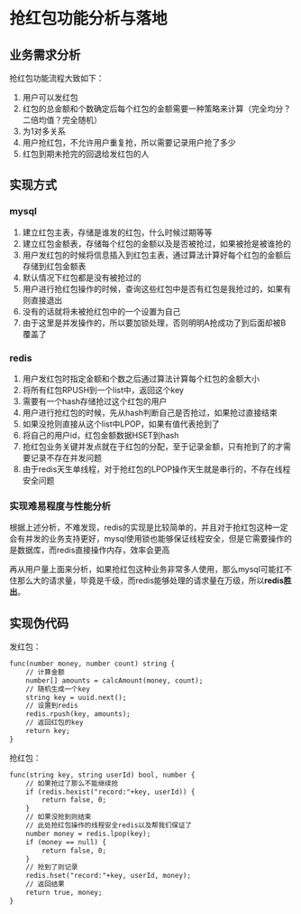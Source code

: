 # 抢红包功能分析与落地

## 业务需求分析

抢红包功能流程大致如下：

1. 用户可以发红包
2. 红包的总金额和个数确定后每个红包的金额需要一种策略来计算（完全均分？二倍均值？完全随机）
3. 为1对多关系
4. 用户抢红包，不允许用户重复抢，所以需要记录用户抢了多少
5. 红包到期未抢完的回退给发红包的人

## 实现方式

### mysql

1. 建立红包主表，存储是谁发的红包，什么时候过期等等
2. 建立红包金额表，存储每个红包的金额以及是否被抢过，如果被抢是被谁抢的
3. 用户发红包的时候将信息插入到红包主表，通过算法计算好每个红包的金额后存储到红包金额表
4. 默认情况下红包都是没有被抢过的
5. 用户进行抢红包操作的时候，查询这些红包中是否有红包是我抢过的，如果有则直接退出
6. 没有的话就将未被抢红包中的一个设置为自己
7. 由于这里是并发操作的，所以要加锁处理，否则明明A抢成功了到后面却被B覆盖了

### redis

1. 用户发红包时指定金额和个数之后通过算法计算每个红包的金额大小
2. 将所有红包RPUSH到一个list中，返回这个key
3. 需要有一个hash存储抢过这个红包的用户
4. 用户进行抢红包的时候，先从hash判断自己是否抢过，如果抢过直接结束
5. 如果没抢则直接从这个list中LPOP，如果有值代表抢到了
6. 将自己的用户id，红包金额数据HSET到hash
7. 抢红包业务关键并发点就在于红包的分配，至于记录金额，只有抢到了的才需要记录不存在并发问题
8. 由于redis天生单线程，对于抢红包的LPOP操作天生就是串行的，不存在线程安全问题

### 实现难易程度与性能分析

根据上述分析，不难发现，redis的实现是比较简单的，并且对于抢红包这种一定会有并发的业务支持更好，mysql使用锁也能够保证线程安全，但是它需要操作的是数据库，而redis直接操作内存，效率会更高

再从用户量上面来分析，如果抢红包这种业务非常多人使用，那么mysql可能扛不住那么大的请求量，毕竟是千级，而redis能够处理的请求量在万级，所以**redis胜出**。

## 实现伪代码

发红包：

```tex
func(number money, number count) string {
	// 计算金额
	number[] amounts = calcAmount(money, count);
	// 随机生成一个key
	string key = uuid.next();
	// 设置到redis
	redis.rpush(key, amounts);
	// 返回红包的key
	return key;
}
```

抢红包：

```tex
func(string key, string userId) bool, number {
	// 如果抢过了那么不能继续抢
	if (redis.hexist("record:"+key, userId)) {
		return false, 0;
	}
	// 如果没抢到则结束
	// 此处抢红包操作的线程安全redis以及帮我们保证了
	number money = redis.lpop(key);
	if (money == null) {
		return false, 0;
	}
	// 抢到了则记录
	redis.hset("record:"+key, userId, money);
	// 返回结果
	return true, money;
}
```